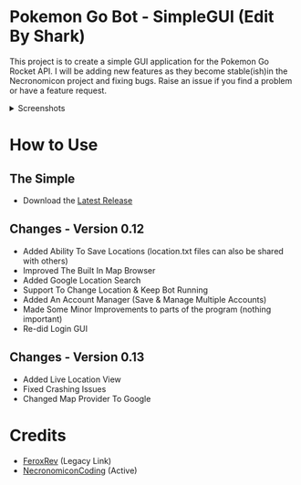 # Pokemon Go Bot - SimpleGUI (Edit By Shark)

This project is to create a simple GUI application for the Pokemon Go Rocket API. I will be adding new features as they become stable(ish)in the Necronomicon project and fixing bugs. Raise an issue if you find a problem or have a feature request.

<details>
  <summary>Screenshots</summary>
  ![Application Demo](http://i.imgur.com/thJXGjw.png)
  ![Application Demo](http://i.imgur.com/dKZMpKG.png)
  ![Application Demo](http://i.imgur.com/aHa5U80.png)
</details>

# How to Use
## The Simple
- Download the [Latest Release](https://github.com/SharkNGU/PokemonGo-Bot-SimpleGUI/releases)

## Changes - Version 0.12
- Added Ability To Save Locations (location.txt files can also be shared with others)
- Improved The Built In Map Browser
- Added Google Location Search
- Support To Change Location & Keep Bot Running
- Added An Account Manager (Save & Manage Multiple Accounts)
- Made Some Minor Improvements to parts of the program (nothing important)
- Re-did Login GUI

## Changes - Version 0.13
- Added Live Location View
- Fixed Crashing Issues
- Changed Map Provider To Google

# Credits
- [FeroxRev](https://github.com/FeroxRev/Pokemon-Go-Rocket-API) (Legacy Link)
- [NecronomiconCoding](https://github.com/NecronomiconCoding/Pokemon-Go-Bot) (Active)

